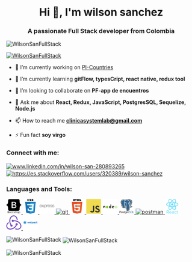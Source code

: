 <h1 align="center">Hi 👋, I'm wilson sanchez</h1>
<h3 align="center">A passionate Full Stack developer from Colombia</h3>

<p align="left"> <img src="https://komarev.com/ghpvc/?username=WilsonSanFullStack&label=Profile%20views&color=0e75b6&style=flat" alt="WilsonSanFullStack" /> </p>

<p align="left"> <a href="https://github.com/ryo-ma/github-profile-trophy"><img src="https://github-profile-trophy.vercel.app/?username=WilsonSanFullStack" alt="WilsonSanFullStack" /></a> </p>

- 🔭 I’m currently working on [PI-Countries](https://github.com/WilsonSanFullStack/PiCountries)

- 🌱 I’m currently learning **gitFlow, typesCript, react native, redux tool**

- 👯 I’m looking to collaborate on **PF-app de encuentros**

- 💬 Ask me about **React, Redux, JavaScript, PostgresSQL, Sequelize, Node.js**

- 📫 How to reach me **clinicasystemlab@gmail.com**

- ⚡ Fun fact **soy virgo**

<h3 align="left">Connect with me:</h3>
<p align="left">
<a href="https://linkedin.com/in/www.linkedin.com/in/wilson-san-280893265" target="blank"><img align="center" src="https://raw.githubusercontent.com/rahuldkjain/github-profile-readme-generator/master/src/images/icons/Social/linked-in-alt.svg" alt="www.linkedin.com/in/wilson-san-280893265" height="30" width="40" /></a>
<a href="https://stackoverflow.com/users/https://es.stackoverflow.com/users/320389/wilson-sanchez" target="blank"><img align="center" src="https://raw.githubusercontent.com/rahuldkjain/github-profile-readme-generator/master/src/images/icons/Social/stack-overflow.svg" alt="https://es.stackoverflow.com/users/320389/wilson-sanchez" height="30" width="40" /></a>
</p>

<h3 align="left">Languages and Tools:</h3>
<p align="left"> <a href="https://getbootstrap.com" target="_blank" rel="noreferrer"> <img src="https://raw.githubusercontent.com/devicons/devicon/master/icons/bootstrap/bootstrap-plain-wordmark.svg" alt="bootstrap" width="40" height="40"/> </a> <a href="https://www.w3schools.com/css/" target="_blank" rel="noreferrer"> <img src="https://raw.githubusercontent.com/devicons/devicon/master/icons/css3/css3-original-wordmark.svg" alt="css3" width="40" height="40"/> </a> <a href="https://expressjs.com" target="_blank" rel="noreferrer"> <img src="https://raw.githubusercontent.com/devicons/devicon/master/icons/express/express-original-wordmark.svg" alt="express" width="40" height="40"/> </a> <a href="https://git-scm.com/" target="_blank" rel="noreferrer"> <img src="https://www.vectorlogo.zone/logos/git-scm/git-scm-icon.svg" alt="git" width="40" height="40"/> </a> <a href="https://www.w3.org/html/" target="_blank" rel="noreferrer"> <img src="https://raw.githubusercontent.com/devicons/devicon/master/icons/html5/html5-original-wordmark.svg" alt="html5" width="40" height="40"/> </a> <a href="https://developer.mozilla.org/en-US/docs/Web/JavaScript" target="_blank" rel="noreferrer"> <img src="https://raw.githubusercontent.com/devicons/devicon/master/icons/javascript/javascript-original.svg" alt="javascript" width="40" height="40"/> </a> <a href="https://nodejs.org" target="_blank" rel="noreferrer"> <img src="https://raw.githubusercontent.com/devicons/devicon/master/icons/nodejs/nodejs-original-wordmark.svg" alt="nodejs" width="40" height="40"/> </a> <a href="https://www.postgresql.org" target="_blank" rel="noreferrer"> <img src="https://raw.githubusercontent.com/devicons/devicon/master/icons/postgresql/postgresql-original-wordmark.svg" alt="postgresql" width="40" height="40"/> </a> <a href="https://postman.com" target="_blank" rel="noreferrer"> <img src="https://www.vectorlogo.zone/logos/getpostman/getpostman-icon.svg" alt="postman" width="40" height="40"/> </a> <a href="https://reactjs.org/" target="_blank" rel="noreferrer"> <img src="https://raw.githubusercontent.com/devicons/devicon/master/icons/react/react-original-wordmark.svg" alt="react" width="40" height="40"/> </a> <a href="https://redux.js.org" target="_blank" rel="noreferrer"> <img src="https://raw.githubusercontent.com/devicons/devicon/master/icons/redux/redux-original.svg" alt="redux" width="40" height="40"/> </a> <a href="https://webpack.js.org" target="_blank" rel="noreferrer"> <img src="https://raw.githubusercontent.com/devicons/devicon/d00d0969292a6569d45b06d3f350f463a0107b0d/icons/webpack/webpack-original-wordmark.svg" alt="webpack" width="40" height="40"/> </a> </p>

<p><img align="left" src="https://github-readme-stats.vercel.app/api/top-langs?username=WilsonSanFullStack&show_icons=true&locale=en&layout=compact" alt="WilsonSanFullStack" /></p>

<p>&nbsp;<img align="center" src="https://github-readme-stats.vercel.app/api?username=WilsonSanFullStack&show_icons=true&locale=en" alt="WilsonSanFullStack" /></p>

<p><img align="center" src="https://github-readme-streak-stats.herokuapp.com/?user=WilsonSanFullStack&" alt="WilsonSanFullStack" /></p>